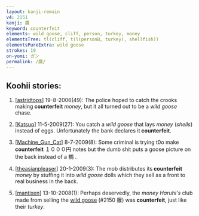 ```yaml
---
layout: kanji-remain
v4: 2151
kanji: 贋
keyword: counterfeit
elements: wild goose, cliff, person, turkey, money
elementsTree: tl(cliff, t(l(personB, turkey), shellfish))
elementsPureExtra: wild goose
strokes: 19
on-yomi: ガン
permalink: /贋/
---
```


## Koohii stories: 

1) [<a href="http://kanji.koohii.com/profile/astridtops">astridtops</a>] 19-8-2006(49): The police hoped to catch the crooks making<strong> counterfeit</strong> <em>money</em>, but it all turned out to be a <em>wild goose</em> chase.

2) [<a href="http://kanji.koohii.com/profile/Katsuo">Katsuo</a>] 11-5-2009(27): You catch a <em>wild goose</em> that lays <em>money</em> (<em>shells</em>) instead of eggs. Unfortunately the bank declares it<strong> counterfeit</strong>.

3) [<a href="http://kanji.koohii.com/profile/Machine_Gun_Cat">Machine_Gun_Cat</a>] 8-7-2009(8): Some criminal is trying t0o make<strong> counterfeit</strong> １０００円 notes but the dumb shit puts a goose picture on the back instead of a 鶴 .

4) [<a href="http://kanji.koohii.com/profile/theasianpleaser">theasianpleaser</a>] 20-1-2009(3): The mob distributes its<strong> counterfeit</strong> <em>money</em> by stuffing it into <em>wild goose</em> dolls which they sell as a front to real business in the back.

5) [<a href="http://kanji.koohii.com/profile/mantixen">mantixen</a>] 13-10-2008(1): Perhaps deservedly, the <em>money Haruhi&#039;s</em> club made from selling the <a href="../v4/2150.html">wild goose</a> (#2150 雁) was<strong> counterfeit</strong>, just like their <em>turkey</em>.

